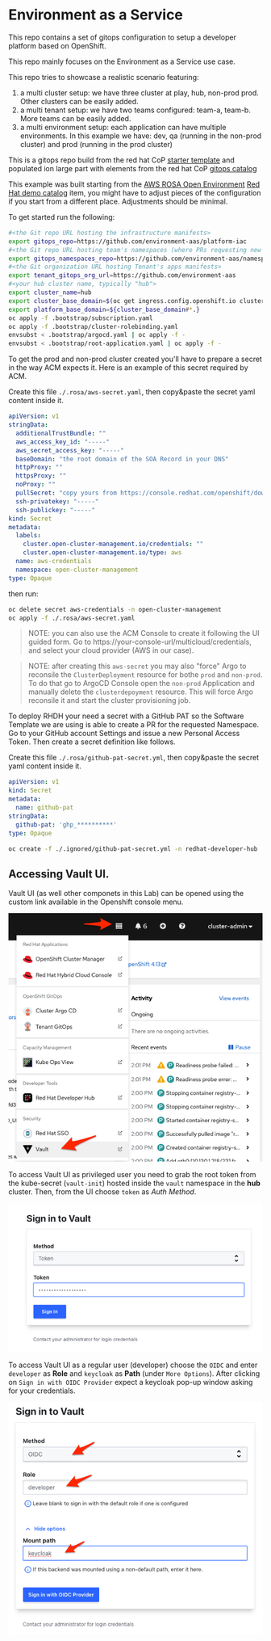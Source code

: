 # Environment as a Service

This repo contains a set of gitops configuration to setup a developer platform based on OpenShift.

This repo mainly focuses on the Environment as a Service use case.

This repo tries to showcase a realistic scenario featuring:

1. a multi cluster setup: we have three cluster at play, hub, non-prod prod. Other clusters can be easily added.
2. a multi tenant setup: we have two teams configured: team-a, team-b. More teams can be easily added.
3. a multi environment setup: each application can have multiple environments. In this example we have: dev, qa (running in the non-prod cluster) and prod (running in the prod cluster)

This is a gitops repo build from the red hat CoP [starter template](https://github.com/redhat-cop/gitops-standards-repo-template) and populated ion large part with elements from the red hat CoP [gitops catalog](https://github.com/redhat-cop/gitops-catalog)

This example was built starting from the [AWS ROSA Open Environment](https://demo.redhat.com/catalog?search=rosa&item=babylon-catalog-prod%2Fsandboxes-gpte.rosa.prod) [Red Hat demo catalog](https://demo.redhat.com/catalog) item, you might have to adjust pieces of the configuration if you start from a different place. Adjustments should be minimal. 

To get started run the following:

```sh
#<the Git repo URL hosting the infrastructure manifests>
export gitops_repo=https://github.com/environment-aas/platform-iac
#<the Git repo URL hosting team's namespaces (where PRs requesting new namespces should be issued to)>
export gitops_namespaces_repo=https://github.com/environment-aas/namespaces
#<the Git organization URL hosting Tenant's apps manifests>
export tenant_gitops_org_url=https://github.com/environment-aas
#<your hub cluster name, typically "hub">
export cluster_name=hub
export cluster_base_domain=$(oc get ingress.config.openshift.io cluster --template={{.spec.domain}} | sed -e "s/^apps.//")
export platform_base_domain=${cluster_base_domain#*.}
oc apply -f .bootstrap/subscription.yaml
oc apply -f .bootstrap/cluster-rolebinding.yaml
envsubst < .bootstrap/argocd.yaml | oc apply -f -
envsubst < .bootstrap/root-application.yaml | oc apply -f -
```

To get the prod and non-prod cluster created you'll have to prepare a secret in the way ACM expects it. Here is an example of this secret required by ACM.

Create this file `./.rosa/aws-secret.yaml`, then copy&paste the secret yaml content inside it.

```yaml
apiVersion: v1
stringData:
  additionalTrustBundle: ""
  aws_access_key_id: "-----"
  aws_secret_access_key: "-----"
  baseDomain: "the root domain of the SOA Record in your DNS"
  httpProxy: ""
  httpsProxy: ""
  noProxy: ""
  pullSecret: "copy yours from https://console.redhat.com/openshift/downloads#tool-pull-secret"
  ssh-privatekey: "-----"
  ssh-publickey: "-----"
kind: Secret
metadata:
  labels:
    cluster.open-cluster-management.io/credentials: ""
    cluster.open-cluster-management.io/type: aws
  name: aws-credentials
  namespace: open-cluster-management
type: Opaque
```

then run:

```sh
oc delete secret aws-credentials -n open-cluster-management
oc apply -f ./.rosa/aws-secret.yaml
```

> NOTE: you can also use the ACM Console to create it following the UI guided form. Go to https://your-console-url/multicloud/credentials, and select your cloud provider (AWS in our case).

> NOTE: after creating this `aws-secret` you may also "force" Argo to reconsile the `ClusterDeployment` resource for bothe `prod` and `non-prod`. To do that go to ArgoCD Console open the `non-prod` Application and manually delete the `clusterdepoyment` resource. This will force Argo reconsile it and start the cluster provisioning job.
> 

To deploy RHDH your need a secret with a GitHub PAT so the Software Template we are using is able to create a PR for the requested Namespace. Go to your GitHub account Settings and issue a new Personal Access Token. Then create a secret definition like follows.

Create this file `./.rosa/github-pat-secret.yml`, then copy&paste the secret yaml content inside it.

```yaml
apiVersion: v1
kind: Secret
metadata:
  name: github-pat
stringData:
  github-pat: 'ghp_**********'
type: Opaque
```

```sh
oc create -f ./.ignored/github-pat-secret.yml -n redhat-developer-hub
```

## Accessing Vault UI.

Vault UI (as well other componets in this Lab) can be opened using the custom link available in the Openshift console menu.

![](.docs/media/vault-ui-link.png)

To access Vault UI as privileged user you need to grab the root token from the kube-secret (`vault-init`) hosted inside the `vault` namespace in the **hub** cluster. Then, from the UI choose `token` as *Auth Method*.

![](.docs/media/vault-ui-token.png)

To access Vault UI as a regular user (developer) choose the `OIDC` and enter `developer` as **Role** and `keycloak` as **Path** (under `More Options`). After clicking on `Sign in with OIDC Provider` expect a keycloak pop-up window asking for your credentials.

![](.docs/media/vault-ui-oidc.png)
